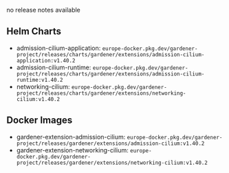 no release notes available

## Helm Charts
- admission-cilium-application: `europe-docker.pkg.dev/gardener-project/releases/charts/gardener/extensions/admission-cilium-application:v1.40.2`
- admission-cilium-runtime: `europe-docker.pkg.dev/gardener-project/releases/charts/gardener/extensions/admission-cilium-runtime:v1.40.2`
- networking-cilium: `europe-docker.pkg.dev/gardener-project/releases/charts/gardener/extensions/networking-cilium:v1.40.2`
## Docker Images
- gardener-extension-admission-cilium: `europe-docker.pkg.dev/gardener-project/releases/gardener/extensions/admission-cilium:v1.40.2`
- gardener-extension-networking-cilium: `europe-docker.pkg.dev/gardener-project/releases/gardener/extensions/networking-cilium:v1.40.2`
